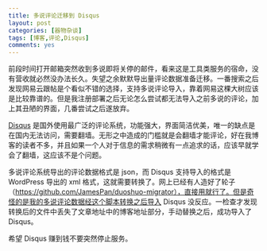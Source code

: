 ```yaml
---
title: 多说评论迁移到 Disqus
layout: post
categories: [器物杂谈]
tags: [博客,评论,Disqus]
comments: yes
---
```


前段时间打开邮箱突然收到多说即将关停的邮件，看来这是工具类服务的宿命，没有营收就必然没办法长久。失望之余默默导出量评论数据准备迁移。一番搜索之后发现网易云跟帖是个看似不错的选择，支持多说评论导入，靠着网易这棵大树应该是比较靠谱的。但是我注册部署之后无论怎么尝试都无法导入之前多说的评论，加上其丑陋的界面，几番尝试之后遂放弃。

[Disqus](https://disqus.com) 是国外使用最广泛的评论系统，功能强大，界面简洁优美，唯一的缺点是在国内无法访问，需要翻墙。无形之中造成的门槛就是会翻墙才能评论，好在我博客的读者不多，并且如果一个人对于信息的需求稍微有一点追求的话，应该早就学会了翻墙，这应该不是个问题。

多说评论系统导出的评论数据格式是 json，而 Disqus 支持导入的格式是 WordPress 导出的 xml 格式，这就需要转换了。网上已经有人造好了轮子（https://github.com/JamesPan/duoshuo-migrator），直接用就行了。但是奇怪的是我的多说评论数据经这个脚本转换之后导入 Disqus 没反应。一检查才发现转换后的文件中丢失了文章地址中的博客地址部分，手动替换之后，成功导入了 Disqus。

希望 Disqus 赚到钱不要突然停止服务。

